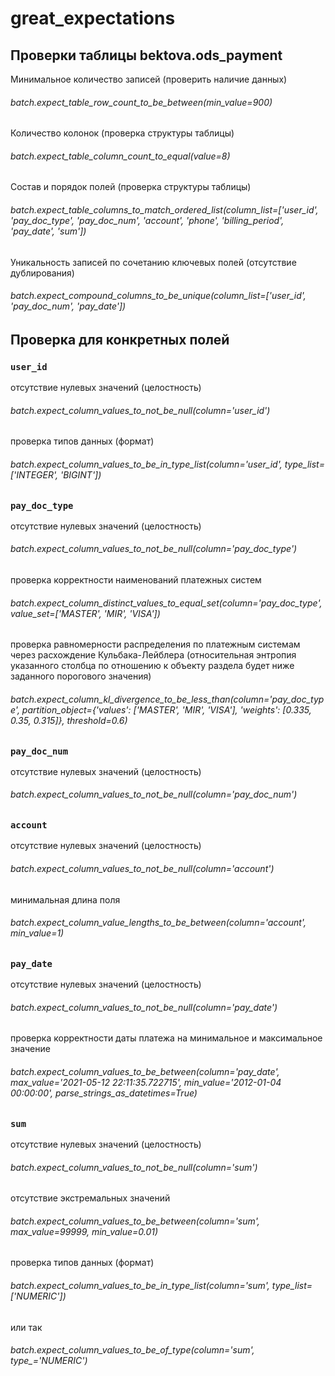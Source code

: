# great_expectations
## Проверки таблицы bektova.ods_payment
Минимальное количество записей (проверить наличие данных)
###### batch.expect_table_row_count_to_be_between(min_value=900)
Количество колонок (проверка структуры таблицы)
###### batch.expect_table_column_count_to_equal(value=8)
Состав и порядок полей (проверка структуры таблицы)
###### batch.expect_table_columns_to_match_ordered_list(column_list=['user_id', 'pay_doc_type', 'pay_doc_num', 'account', 'phone', 'billing_period', 'pay_date', 'sum'])
Уникальность записей по сочетанию ключевых полей (отсутствие дублирования)
###### batch.expect_compound_columns_to_be_unique(column_list=['user_id', 'pay_doc_num', 'pay_date'])

## Проверка для конкретных полей
### `user_id`
отсутствие нулевых значений (целостность)
###### batch.expect_column_values_to_not_be_null(column='user_id')
проверка типов данных (формат)
###### batch.expect_column_values_to_be_in_type_list(column='user_id', type_list=['INTEGER', 'BIGINT'])
### `pay_doc_type`
отсутствие нулевых значений (целостность)
###### batch.expect_column_values_to_not_be_null(column='pay_doc_type')
проверка корректности наименований платежных систем
###### batch.expect_column_distinct_values_to_equal_set(column='pay_doc_type', value_set=['MASTER', 'MIR', 'VISA'])
проверка равномерности распределения по платежным системам через расхождение Кульбака-Лейблера (относительная энтропия указанного столбца по отношению к объекту раздела будет ниже заданного порогового значения)
###### batch.expect_column_kl_divergence_to_be_less_than(column='pay_doc_type', partition_object={'values': ['MASTER', 'MIR', 'VISA'], 'weights': [0.335, 0.35, 0.315]}, threshold=0.6)
### `pay_doc_num`
отсутствие нулевых значений (целостность)
###### batch.expect_column_values_to_not_be_null(column='pay_doc_num')
### `account`
отсутствие нулевых значений (целостность)
###### batch.expect_column_values_to_not_be_null(column='account')
минимальная длина поля
###### batch.expect_column_value_lengths_to_be_between(column='account', min_value=1)
### `pay_date`
отсутствие нулевых значений (целостность)
###### batch.expect_column_values_to_not_be_null(column='pay_date')
проверка корректности даты платежа на минимальное и максимальное значение
###### batch.expect_column_values_to_be_between(column='pay_date', max_value='2021-05-12 22:11:35.722715', min_value='2012-01-04 00:00:00', parse_strings_as_datetimes=True)
### `sum`
отсутствие нулевых значений (целостность)
###### batch.expect_column_values_to_not_be_null(column='sum')
отсутствие экстремальных значений
###### batch.expect_column_values_to_be_between(column='sum', max_value=99999, min_value=0.01)
проверка типов данных (формат)
###### batch.expect_column_values_to_be_in_type_list(column='sum', type_list=['NUMERIC'])
или так
###### batch.expect_column_values_to_be_of_type(column='sum', type_='NUMERIC')
